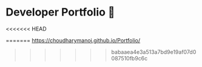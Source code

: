 # Developer Portfolio  🚀
<<<<<<< HEAD

=======
https://choudharymanoj.github.io/Portfolio/
>>>>>>> babaaea4e3a513a7bd9e19af07d0087510fb9c6c
